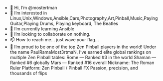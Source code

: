 - 👋 Hi, I’m @mostertman
- 👀 I’m interested in Linux,Unix,Windows,Ansible,Cars,Photography,Art,Pinball,Music,Paying Guitar,Playing Drums, Playing keyboard, The Beatles
- 🌱 I’m currently learning Ansible
- 💞️ I’m looking to collaborate on nothing.
- 📫 How to reach me... just wave your flag...
- 👀 I’m proud to be one of the top Zen Pinball players in the world!
Under the name PaulRamaMost3rtmaN, I’ve earned elite global rankings on multiple Zen Pinball tables:
Rome — Ranked #3 in the world
Shaman — Ranked #6 globally
Mars — Ranked #16 overall
Nickname: The Roman Ruler
Platform: Zen Pinball / Pinball FX
Passion, precision, and thousands of flips 

<!---
mostertman/mostertman is a ✨ special ✨ repository because its `README.md` (this file) appears on your GitHub profile.
You can click the Preview link to take a look at your changes.
--->
